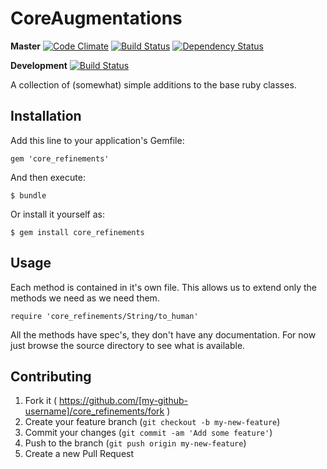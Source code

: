 # CoreAugmentations

**Master** [![Code Climate](https://codeclimate.com/badge.png)](https://codeclimate.com/github/erniebrodeur/core_refinements) [![Build Status](https://travis-ci.org/erniebrodeur/core_refinements.png?branch=master)](https://travis-ci.org/erniebrodeur/core_refinements) [![Dependency Status](https://gemnasium.com/erniebrodeur/core_refinements.png)](https://gemnasium.com/erniebrodeur/core_refinements)

**Development** [![Build Status](https://travis-ci.org/erniebrodeur/core_refinements.png?branch=development)](https://travis-ci.org/erniebrodeur/core_refinements)


A collection of (somewhat) simple additions to the base ruby classes.

## Installation

Add this line to your application's Gemfile:

    gem 'core_refinements'

And then execute:

    $ bundle

Or install it yourself as:

    $ gem install core_refinements

## Usage

Each method is contained in it's own file.  This allows us to extend only the methods we need as we need them.

`require 'core_refinements/String/to_human'`

All the methods have spec's, they don't have any documentation.  For now just browse the source directory to see
what is available.

## Contributing

1. Fork it ( https://github.com/[my-github-username]/core_refinements/fork )
2. Create your feature branch (`git checkout -b my-new-feature`)
3. Commit your changes (`git commit -am 'Add some feature'`)
4. Push to the branch (`git push origin my-new-feature`)
5. Create a new Pull Request
